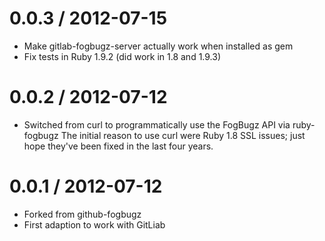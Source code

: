 # 0.0.3 / 2012-07-15
* Make gitlab-fogbugz-server actually work when installed as gem
* Fix tests in Ruby 1.9.2 (did work in 1.8 and 1.9.3)

# 0.0.2 / 2012-07-12
* Switched from curl to programmatically use the FogBugz API via ruby-fogbugz
  The initial reason to use curl were Ruby 1.8 SSL issues; just hope they've
  been fixed in the last four years.

# 0.0.1 / 2012-07-12
* Forked from github-fogbugz
* First adaption to work with GitLiab
